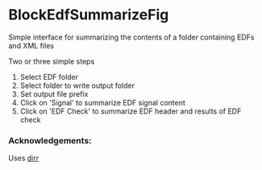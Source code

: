 BlockEdfSummarizeFig
====================

Simple interface for summarizing the contents of a folder containing EDFs and XML files

Two or three simple steps

1. Select EDF folder
2. Select folder to write output folder
3. Set output file prefix
4. Click on 'Signal' to summarize EDF signal content
5. Click on 'EDF Check' to summarize EDF header and results of EDF check


### Acknowledgements:

Uses [dirr](http://www.mathworks.com/matlabcentral/fileexchange/8682-dirr--find-files-recursively-filtering-name--date-or-bytes-)
